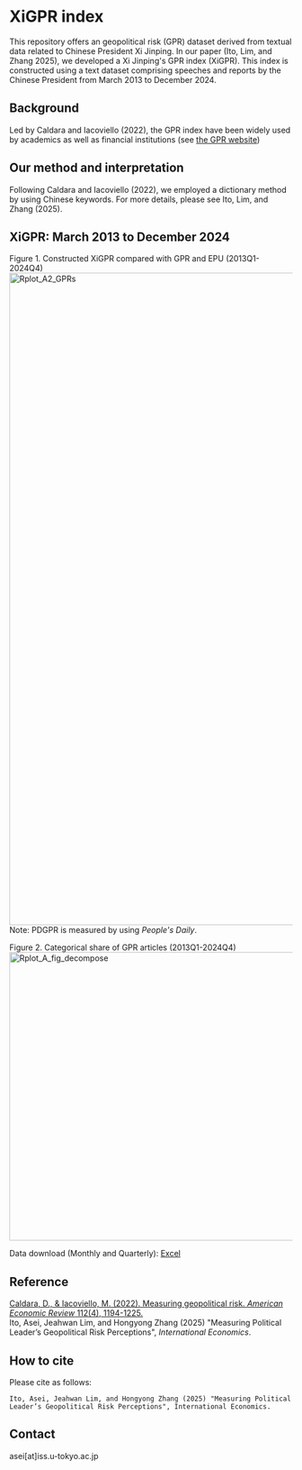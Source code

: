 # XiGPR index
This repository offers an geopolitical risk (GPR) dataset derived from textual data related to Chinese President Xi Jinping. In our paper (Ito, Lim, and Zhang 2025), we developed a Xi Jinping's GPR index (XiGPR). This index is constructed using a text dataset comprising speeches and reports by the Chinese President from March 2013 to December 2024.

## Background
 Led by Caldara and Iacoviello (2022), the GPR index have been widely used by academics as well as financial institutions (see [the GPR website](https://www.matteoiacoviello.com/gpr.htm)) 
 
 
## Our method and interpretation
Following Caldara and Iacoviello (2022), we employed a dictionary method by using Chinese keywords. For more details, please see Ito, Lim, and Zhang (2025).

## XiGPR: March 2013 to December 2024
Figure 1. Constructed XiGPR compared with GPR and EPU (2013Q1-2024Q4)
<img width="2733" height="1158" alt="Rplot_A2_GPRs" src="https://github.com/user-attachments/assets/8b5381ea-f3b0-4dff-8379-7d727cbc575b" />
Note: PDGPR is measured by using *People's Daily*.

Figure 2. Categorical share of GPR articles (2013Q1-2024Q4)
<img width="852" height="512" alt="Rplot_A_fig_decompose" src="https://github.com/user-attachments/assets/6fcc8149-f5de-49b0-85d1-642d4dcdcaed" />

Data download (Monthly and Quarterly): [Excel](https://github.com/ASEIITO/xigpr/raw/main/XiGPR_2013_2024.xlsx)

## Reference  
[Caldara, D., & Iacoviello, M. (2022). Measuring geopolitical risk. *American Economic Review* 112(4), 1194-1225.](https://doi.org/10.1257/aer.20191823)  
Ito, Asei, Jeahwan Lim, and Hongyong Zhang (2025) "Measuring Political Leader’s Geopolitical Risk Perceptions", *International Economics*.    

## How to cite
Please cite as follows:

```
Ito, Asei, Jeahwan Lim, and Hongyong Zhang (2025) "Measuring Political Leader’s Geopolitical Risk Perceptions", International Economics.
```

## Contact
asei[at]iss.u-tokyo.ac.jp
